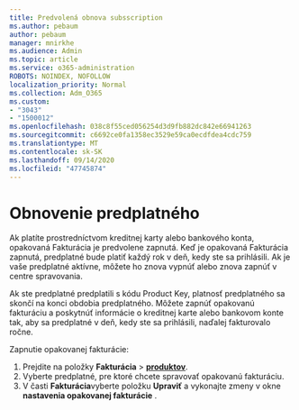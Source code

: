 ```yaml
---
title: Predvolená obnova subsscription
ms.author: pebaum
author: pebaum
manager: mnirkhe
ms.audience: Admin
ms.topic: article
ms.service: o365-administration
ROBOTS: NOINDEX, NOFOLLOW
localization_priority: Normal
ms.collection: Adm_O365
ms.custom:
- "3043"
- "1500012"
ms.openlocfilehash: 038c8f55ced056254d3d9fb882dc842e66941263
ms.sourcegitcommit: c6692ce0fa1358ec3529e59ca0ecdfdea4cdc759
ms.translationtype: MT
ms.contentlocale: sk-SK
ms.lasthandoff: 09/14/2020
ms.locfileid: "47745874"
---
```

# <a name="renewing-your-subscription"></a>Obnovenie predplatného

Ak platíte prostredníctvom kreditnej karty alebo bankového konta, opakovaná Fakturácia je predvolene zapnutá. Keď je opakovaná Fakturácia zapnutá, predplatné bude platiť každý rok v deň, kedy ste sa prihlásili. Ak je vaše predplatné aktívne, môžete ho znova vypnúť alebo znova zapnúť v centre spravovania.

Ak ste predplatné predplatili s kódu Product Key, platnosť predplatného sa skončí na konci obdobia predplatného. Môžete zapnúť opakovanú fakturáciu a poskytnúť informácie o kreditnej karte alebo bankovom konte tak, aby sa predplatné v deň, kedy ste sa prihlásili, naďalej fakturovalo ročne.

Zapnutie opakovanej fakturácie: 

1. Prejdite na položky **Fakturácia**  >  **[produktov](https://go.microsoft.com/fwlink/p/?linkid=842054)**.
2. Vyberte predplatné, pre ktoré chcete spravovať opakovanú fakturáciu.
3. V časti **Fakturácia**vyberte položku **Upraviť** a vykonajte zmeny v okne **nastavenia opakovanej fakturácie** . 